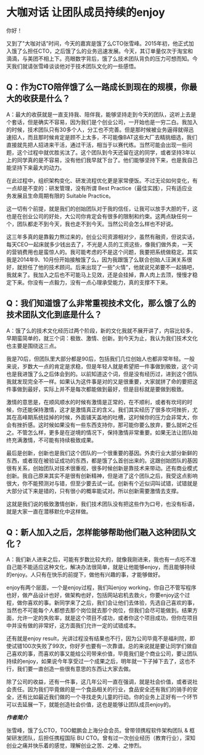 # 大咖对话 让团队成员持续的enjoy

你好！

又到了"大咖对话"时间，今天的嘉宾是饿了么CTO张雪峰。2015年初，他正式加入饿了么担任CTO，之后饿了么的业务迅速发展。今天，其订单量仅次于淘宝和滴滴，与美团不相上下。亮眼数字背后，饿了么技术团队背负的压力可想而知。今天我们就请张雪峰谈谈他对于技术团队文化的一些感悟。

## Q：作为CTO陪伴饿了么一路成长到现在的规模，你最大的收获是什么？

A：最大的收获就是一直支持我、陪伴我，能够坚持走到今天的团队，这听上去是个套话，但是确实不容易，因为我们是个创业公司，一开始也是一穷二白。我加入的时候，技术团队只有30多个人，分工也不完善。但是那时候被业务逼得就得迅速招人，而且那时候肯定是顾不上太多，不可能像BAT这些大厂去精挑细选，我们直接就先把人招进来干活，通过干活，相当于以赛代练。当然可能会出现一些问题，这个过程中就优胜劣汰了。这个团队到今天还留在这的同学，或者坚持3年以上的同学真的是不容易，没有他们我早就下台了。他们能够坚持下来，也是我自己能坚持下来最大的动力。

在此过程中，组织架构变化、研发流程优化更是家常便饭。不过无论如何变化，有一点却是不变的：研发管理，没有所谓
Best Practice（最佳实践），只有适应业务发展且生命周期有限的 Suitable
Practice。

这一切有个前提，就是我们的创始团队对于我的信任，让我可以放手大胆的干，这也是在创业公司的好处，大公司你肯定会有很多的限制和约束。这两点缺任何一个，团队都走不到今天，我也走不到今天。当然公司会怎么样也不好说。

这三年多真的是靠毅力熬过来的，创业公司资源相对少，虽然有融资，但说实话，每天CEO一起床就多少钱出去了，不光是人员的工资这些，像我们做外卖，一天的营销费用也是蛮惊人的。我可能考虑的不是这个问题，我要把系统做稳定。其实我是2014年9、10月份开始接触饿了么，因为我跟饿了么联合创始人汪渊关系很好，就担任了他的技术顾问。后来出现了一些"火情"，他就说兄弟要不一起搞吧，我就来了。我加入之后也不可能马上见效，还是会挂掉，靠人肉上去顶，慢慢才稳定下来。你没有一点毅力，没有一点心理承受能力，真的支撑不下来。

## Q：我们知道饿了么非常重视技术文化，那么饿了么的技术团队文化到底是什么？

A：饿了么的技术文化经历过两个阶段，新的文化我就不展开讲了，内容比较多，早期蛮简单的，就三个词：极致、激情、创新。到今天为止，我认为我们技术文化也主要是围绕这三点。

我是70后，但团队里大部分都是90后，包括我们几位创始人也都非常年轻。一般来说，岁数大一点的肯定是求稳，但是年轻人就是希望把一件事做到极致，这个词也是我进饿了么之后体会到的。以前知道这个词，但是没有经历过，进到这个团队我就发现完全不一样。如果认为这件事是对的又是很重要，大家就拼了命的要把这件事做到最好，实际上并不是每次都能做到最好，但是目标就是要做到极致。

激情的意思是，在顺风顺水的时候有激情是正常的，在不顺利，或者有坎坷的时候，你还能保持激情，这才是激情真正的含义。我们其实经历了很多坎坷挫折，尤其在高峰期系统挂掉的时候，外面铺天盖地的吐槽，这时候你的压力会非常大，你会有挫折感。这时候如果没有一些东西支持你，那可能你要么放弃，要么就听之任之。不管怎么样，更多是在逆境的情况下，保持激情非常重要。如果无法让团队始终充满激情，不可能有持续极致成果。

最后是创新，创新也是我们这个团队的一个很重要的基因。外卖行业大部分新鲜的东西，或者现在被验证成功的东西，都是饿了么首创出来的。这跟创始团队的基因很有关系，创始团队对技术很重视，很多时候创新是靠技术来带动。还有商业模式创新。我自己原来其实不是很有创新精神，但是进了这个团队之后，我受这点影响很大，你不能预测对与错，但至少要去试一试。创新有个近似词叫试错，试错就是大部分试下来是错的，只有很小的概率能试对。所以创新需要激情去支撑。

这就是我们说的极致激情创新，我们技术团队没有把这些作为口号，也没有标语，就是大家一直在潜移默化中这样做。

## Q：新人加入之后，怎样能够帮助他们融入这种团队文化？

A：我们新人进来之后，可能有岁数比较大的，就像我刚进来，我也有一点吃不准自己能不能适应这种文化，解决办法很简单，就是让他能够enjoy，而且能够持续的enjoy。人只有在快乐的前提下，做他有兴趣的事，才能够做好。

enjoy有两个层面，一个是enjoy过程，我们叫enjoy
working，你自己不管写程序也好，做产品设计也好，做架构也好，包括网站宕机去救火，你要enjoy这个过程，做你喜欢的事。新同学来了之后，我们会让他们去体验，先选自己喜欢的事，当然也不可能每个人都想去那个岗位就去那个岗位，但我们会尽可能做到。结果方面，允许一定的失败率，就是这个项目不成功，或者你这个项目成功，但你在项目中并没有做的非常好，这方面我们允许一定的试错成本。

还有就是enjoy
result，光讲过程没有结果也不行，因为公司毕竟不是福利院，即使试错100次失败了99次，你好歹也要有一次靠谱。总的来说就是要让同学们做自己喜欢的事，而喜欢的事又能给公司带来价值，毕竟我们是个商业公司，要让团队持续的enjoy，如果说今年享受过一个成果之后，明年就一下子掉下去了，这也不行，我们要一直创造一些很有意思的东西让大家去做。

除了公司的收益，还有一件事，这几年公司一直在强调，就是社会价值，或者说社会责任。因为我们毕竟做的是一个食品相关的行业，食品安全还有我们的骑手的安全，还有比如最近我们做的一个寻找走失儿童的行动。你的业务上正好有一个环节可以去延展一下，就能创造社会价值，这也是能够让团队成员enjoy的。

***作者简介***

张雪峰，饿了么CTO，TGO鲲鹏会上海分会会员。曾带领携程软件架构团队 &
框架研发团队，后担任携程国际 BU
CTO。曾有过一次创业经历（教育行业），深知创业之痛并快乐着的感觉，理解创业之苦、之难、之惨烈。
